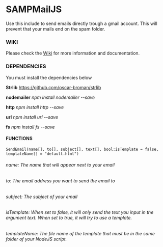 # SAMPMailJS

Use this include to send emails directly trough a gmail account. This will prevent that your mails end on the spam folder.


### WIKI

Please check the [Wiki](https://github.com/bruxo00/SAMPMailJS/wiki) for more information and documentation.


### DEPENDENCIES

You must install the dependencies below 

**Strlib**
https://github.com/oscar-broman/strlib

**nodemailer**
*npm install nodemailer --save*

**http**
*npm install http --save*

**url**
*npm install url --save*

**fs**
*npm install fs --save*


#### FUNCTIONS

```
SendEmail(name[], to[], subject[], text[], bool:isTemplate = false, templateName[] = "default.html")
```

###### name: The name that will appear next to your email
###### to: The email address you want to send the email to
###### subject: The subject of your email
###### isTemplate: When set to false, it will only send the text you input in the argument text. When set to true, it will try to use a template.
###### templateName: The file name of the template that must be in the same folder of your NodeJS script.
